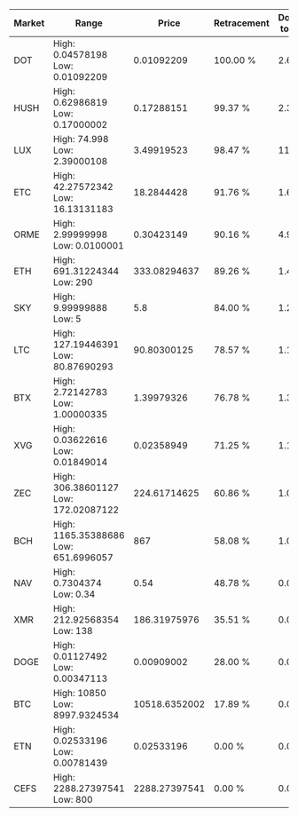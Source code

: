 | Market | Range | Price| Retracement | Doubles to 50% |
| --- | --- | --- | --- | --- |
| DOT | High: 0.04578198<br />Low: 0.01092209 | 0.01092209 | 100.00 % | 2.60 |
| HUSH | High: 0.62986819<br />Low: 0.17000002 | 0.17288151 | 99.37 % | 2.31 |
| LUX | High: 74.998<br />Low: 2.39000108 | 3.49919523 | 98.47 % | 11.06 |
| ETC | High: 42.27572342<br />Low: 16.13131183 | 18.2844428 | 91.76 % | 1.60 |
| ORME | High: 2.99999998<br />Low: 0.0100001 | 0.30423149 | 90.16 % | 4.95 |
| ETH | High: 691.31224344<br />Low: 290 | 333.08294637 | 89.26 % | 1.47 |
| SKY | High: 9.99999888<br />Low: 5 | 5.8 | 84.00 % | 1.29 |
| LTC | High: 127.19446391<br />Low: 80.87690293 | 90.80300125 | 78.57 % | 1.15 |
| BTX | High: 2.72142783<br />Low: 1.00000335 | 1.39979326 | 76.78 % | 1.33 |
| XVG | High: 0.03622616<br />Low: 0.01849014 | 0.02358949 | 71.25 % | 1.16 |
| ZEC | High: 306.38601127<br />Low: 172.02087122 | 224.61714625 | 60.86 % | 1.06 |
| BCH | High: 1165.35388686<br />Low: 651.6996057 | 867 | 58.08 % | 1.05 |
| NAV | High: 0.7304374<br />Low: 0.34 | 0.54 | 48.78 % | 0.00 |
| XMR | High: 212.92568354<br />Low: 138 | 186.31975976 | 35.51 % | 0.00 |
| DOGE | High: 0.01127492<br />Low: 0.00347113 | 0.00909002 | 28.00 % | 0.00 |
| BTC | High: 10850<br />Low: 8997.9324534 | 10518.6352002 | 17.89 % | 0.00 |
| ETN | High: 0.02533196<br />Low: 0.00781439 | 0.02533196 | 0.00 % | 0.00 |
| CEFS | High: 2288.27397541<br />Low: 800 | 2288.27397541 | 0.00 % | 0.00 |
